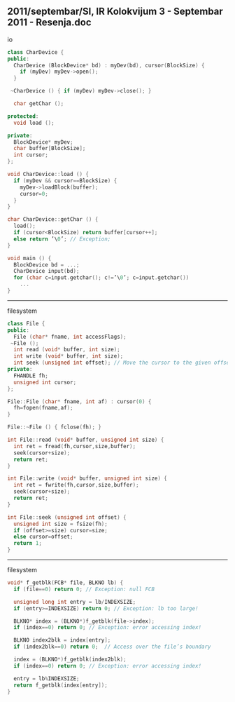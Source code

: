 2011/septembar/SI, IR Kolokvijum 3 - Septembar 2011 - Resenja.doc
--------------------------------------------------------------------------------
io
```cpp
class CharDevice {
public:
  CharDevice (BlockDevice* bd) : myDev(bd), cursor(BlockSize) {
    if (myDev) myDev->open();
  }

 ~CharDevice () { if (myDev) myDev->close(); }

  char getChar ();

protected:
  void load ();

private:
  BlockDevice* myDev;
  char buffer[BlockSize];
  int cursor;
};

void CharDevice::load () {
  if (myDev && cursor==BlockSize) {
    myDev->loadBlock(buffer);
    cursor=0;
  }
}

char CharDevice::getChar () {
  load();
  if (cursor<BlockSize) return buffer[cursor++];
  else return ’\0’; // Exception;
}

void main () {
  BlockDevice bd = ...;
  CharDevice input(bd);
  for (char c=input.getchar(); c!=’\0’; c=input.getchar())
    ...
}
```
--------------------------------------------------------------------------------
filesystem
```cpp
class File {
public:
  File (char* fname, int accessFlags);
 ~File ();
  int read (void* buffer, int size);
  int write (void* buffer, int size);
  int seek (unsigned int offset); // Move the cursor to the given offset
private:
  FHANDLE fh;
  unsigned int cursor;
};

File::File (char* fname, int af) : cursor(0) {
  fh=fopen(fname,af);
}

File::~File () { fclose(fh); }

int File::read (void* buffer, unsigned int size) {
  int ret = fread(fh,cursor,size,buffer);
  seek(cursor+size);
  return ret;
}

int File::write (void* buffer, unsigned int size) {
  int ret = fwrite(fh,cursor,size,buffer);
  seek(cursor+size);
  return ret;
}

int File::seek (unsigned int offset) {
  unsigned int size = fsize(fh);
  if (offset>=size) cursor=size;
  else cursor=offset;
  return 1;
}
```

--------------------------------------------------------------------------------
filesystem
```cpp
void* f_getblk(FCB* file, BLKNO lb) {
  if (file==0) return 0; // Exception: null FCB

  unsigned long int entry = lb/INDEXSIZE;
  if (entry>=INDEXSIZE) return 0; // Exception: lb too large!

  BLKNO* index = (BLKNO*)f_getblk(file->index);
  if (index==0) return 0; // Exception: error accessing index!

  BLKNO index2blk = index[entry];
  if (index2blk==0) return 0;  // Access over the file’s boundary

  index = (BLKNO*)f_getblk(index2blk);
  if (index==0) return 0; // Exception: error accessing index!

  entry = lb%INDEXSIZE;
  return f_getblk(index[entry]);
}
```
